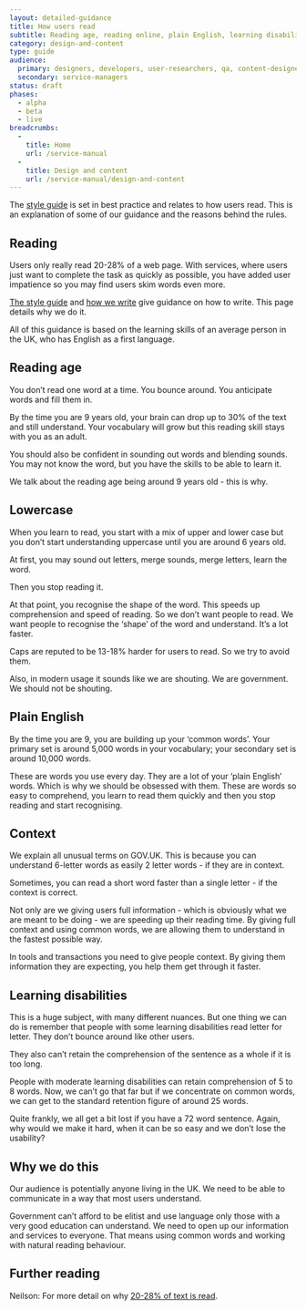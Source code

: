 ```yaml
---
layout: detailed-guidance
title: How users read
subtitle: Reading age, reading online, plain English, learning disabilities
category: design-and-content
type: guide
audience: 
  primary: designers, developers, user-researchers, qa, content-designers
  secondary: service-managers
status: draft
phases:
  - alpha
  - beta
  - live
breadcrumbs:
  -
    title: Home
    url: /service-manual
  - 
    title: Design and content
    url: /service-manual/design-and-content
---
```


The [style guide](https://www.gov.uk/designprinciples/styleguide) is set in best practice and relates to how users read. This is an explanation of some of our guidance and the reasons behind the rules.

## Reading

Users only really read 20-28% of a web page. With services, where users just want to complete the task as quickly as possible, you have added user impatience so you may find users skim words even more.

[The style guide](https://www.gov.uk/designprinciples/styleguide) and [how we write](/service-manual/design-and-content/writing-government-services.html) give guidance on how to write. This page details why we do it.

All of this guidance is based on the learning skills of an average person in the UK, who has English as a first language.

## Reading age   		
You don’t read one word at a time. You bounce around. You anticipate words and fill them in.

By the time you are 9 years old, your brain can drop up to 30% of the text and still understand. Your vocabulary will grow but this reading skill stays with you as an adult.

You should also be confident in sounding out words and blending sounds. You may not know the word, but you have the skills to be able to learn it.

We talk about the reading age being around 9 years old - this is why. 

## Lowercase 
When you learn to read, you start with a mix of upper and lower case but you don’t start understanding uppercase until you are around 6 years old. 

At first, you may sound out letters, merge sounds, merge letters, learn the word.

Then you stop reading it.

At that point, you recognise the shape of the word. This speeds up comprehension and speed of reading. So we don’t want people to read. We want people to recognise the ‘shape’ of the word and understand. It’s a lot faster. 

Caps are reputed to be 13-18% harder for users to read. So we try to avoid them.

Also, in modern usage it sounds like we are shouting. We are government. We should not be shouting.

## Plain English
By the time you are 9, you are building up your ‘common words’. Your primary set is around 5,000 words in your vocabulary; your secondary set is around 10,000 words.

These are words you use every day. They are a lot of your ‘plain English’ words. Which is why we should be obsessed with them. These are words so easy to comprehend, you learn to read them quickly and then you stop reading and start recognising. 

## Context
We explain all unusual terms on GOV.UK. This is because you can understand 6-letter words as easily 2 letter words - if they are in context.
			
Sometimes, you can read a short word faster than a single letter - if the context is correct.
			
Not only are we giving users full information - which is obviously what we are meant to be doing - we are speeding up their reading time. By giving full context and using common words, we are allowing them to understand in the fastest possible way. 

In tools and transactions you need to give people context. By giving them information they are expecting, you help them get through it faster. 

## Learning disabilities
			
This is a huge subject, with many different nuances. But one thing we can do is remember that people with some learning disabilities read letter for letter. They don’t bounce around like other users.
			
They also can’t retain the comprehension of the sentence as a whole if it is too long.
			
People with moderate learning disabilities can retain comprehension of 5 to 8 words. Now, we can’t go that far but if we concentrate on common words, we can get to the standard retention figure of around 25 words.
			
Quite frankly, we all get a bit lost if you have a 72 word sentence. Again, why would we make it hard, when it can be so easy and we don’t lose the usability? 

## Why we do this

Our audience is potentially anyone living in the UK. We need to be able to communicate in a way that most users understand.

Government can’t afford to be elitist and use language only those with a very good education can understand. We need to open up our information and services to everyone. That means using common words and working with natural reading behaviour.

## Further reading

Neilson: For more detail on why [20-28% of text is read](http://www.useit.com/alertbox/percent-text-read.html).
